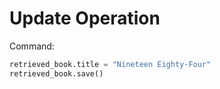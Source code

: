# Update Operation

Command:
```python
retrieved_book.title = "Nineteen Eighty-Four"
retrieved_book.save()
